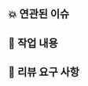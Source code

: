 ## 💥 연관된 이슈
<!-- 예) #이슈번호 -->

## 🔨 작업 내용
<!-- 이번 PR에서 작업한 내용을 간략히 설명해주세요! -->

## 🙏 리뷰 요구 사항
<!-- 리뷰어가 특별히 봐주었으면 하는 부분이 있다면 작성해주세요! -->
